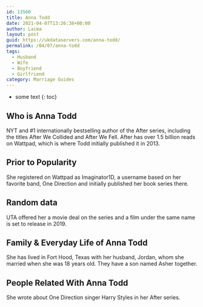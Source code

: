 ```yaml
---
id: 13560
title: Anna Todd
date: 2021-04-07T13:26:38+00:00
author: Laima
layout: post
guid: https://ukdataservers.com/anna-todd/
permalink: /04/07/anna-todd
tags:
  - Husband
  - Wife
  - Boyfriend
  - Girlfriend
category: Marriage Guides
---
```


* some text
{: toc}


## Who is Anna Todd
                  
                  
                  
NYT and #1 internationally bestselling author of the After series, including the titles After We Collided and After We Fell. After has over 1.5 billion reads on Wattpad, which is where Todd initially published it in 2013.
                  
              
            
              
            
                
                
                
## Prior to Popularity
                  
                  
                  
She registered on Wattpad as Imaginator1D, a username based on her favorite band, One Direction and initially published her book series there.
                  
              
            
              
            
                
                
                
## Random data
                  
                  
                  
UTA offered her a movie deal on the series and a film under the same name is set to release in 2019.
                  
              
            
              
            
                
                
                
## Family & Everyday Life of Anna Todd
                  
                  
                  
She has lived in Fort Hood, Texas with her husband, Jordan, whom she married when she was 18 years old. They have a son named Asher together.
                  
              
            
              
            
                
                
                
## People Related With Anna Todd
                  
                  
                  
She wrote about One Direction singer Harry Styles in her After series.
                  
              
            
              
            
                
              
            
              
              
            
            
              
            
          
          
          